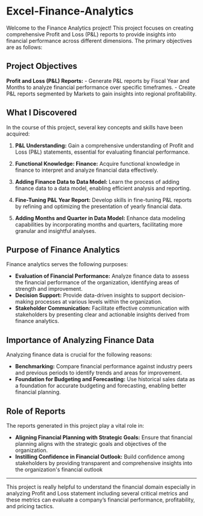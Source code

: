 # Excel-Finance-Analytics

Welcome to the Finance Analytics project! This project focuses on creating comprehensive Profit and Loss (P&L) reports to provide insights into financial performance across different dimensions. The primary objectives are as follows:

## **Project Objectives**
**Profit and Loss (P&L) Reports:**
    - Generate P&L reports by Fiscal Year and Months to analyze financial performance over specific timeframes.
    - Create P&L reports segmented by Markets to gain insights into regional profitability.
    
## What I Discovered

In the course of this project, several key concepts and skills have been acquired:

1. **P&L Understanding:** Gain a comprehensive understanding of Profit and Loss (P&L) statements, essential for evaluating financial performance.

2. **Functional Knowledge: Finance:** Acquire functional knowledge in finance to interpret and analyze financial data effectively.

3. **Adding Finance Data to Data Model:** Learn the process of adding finance data to a data model, enabling efficient analysis and reporting.

4. **Fine-Tuning P&L Year Report:** Develop skills in fine-tuning P&L reports by refining and optimizing the presentation of yearly financial data.

5. **Adding Months and Quarter in Data Model:** Enhance data modeling capabilities by incorporating months and quarters, facilitating more granular and insightful analyses.
  
## **Purpose of Finance Analytics**

Finance analytics serves the following purposes:

- **Evaluation of Financial Performance:** Analyze finance data to assess the financial performance of the organization, identifying areas of strength and improvement.
- **Decision Support:** Provide data-driven insights to support decision-making processes at various levels within the organization.
- **Stakeholder Communication:** Facilitate effective communication with stakeholders by presenting clear and actionable insights derived from finance analytics.

## **Importance of Analyzing Finance Data**

Analyzing finance data is crucial for the following reasons:

- **Benchmarking:** Compare financial performance against industry peers and previous periods to identify trends and areas for improvement.
- **Foundation for Budgeting and Forecasting:** Use historical sales data as a foundation for accurate budgeting and forecasting, enabling better financial planning.

## **Role of Reports**

The reports generated in this project play a vital role in:

- **Aligning Financial Planning with Strategic Goals:** Ensure that financial planning aligns with the strategic goals and objectives of the organization.
- **Instilling Confidence in Financial Outlook:** Build confidence among stakeholders by providing transparent and comprehensive insights into the organization's financial outlook

----------------------------------------------------------------------------------------------------------------
This project is really helpful to understand the financial domain especially in analyzing Profit and Loss statement including several critical metrics and these metrics can evaluate a company’s financial performance, profitability, and pricing tactics.
